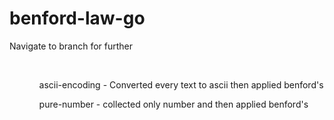 # benford-law-go

<p>Navigate to branch for further<p>
</br>
<ul>
<ol>ascii-encoding - Converted every text to ascii then applied benford's</ol>
<ol>pure-number - collected only number and then applied benford's</ol>
</ul>
